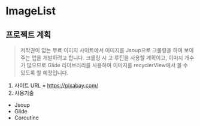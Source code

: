# ImageList

## 프로젝트 계획
> 저작권이 없는 무료 이미지 사이트에서 이미지를 Jsoup으로 크롤링을 하여 보여주는 앱을 개발하려고 합니다. 크롤링 시 고 루틴을 사용할 계획이고, 이미지 개수가 많으므로 Glide 라이브러리를 사용하여 이미지를 recyclerView에서 볼 수 있도록 할 예정입니다.
1. 사이트 URL = https://pixabay.com/
2. 사용기술
+ Jsoup
+ Glide
+ Coroutine
